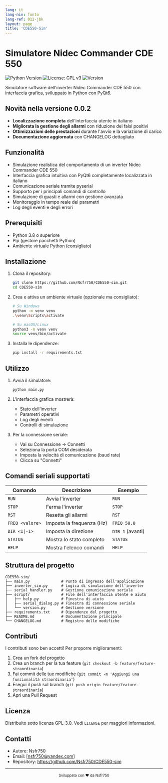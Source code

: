 ```yaml
---
lang: it
lang-niv: fonto
lang-ref: 012-jbk
layout: page
title: 'CDE550-Sim'
---
```


# Simulatore Nidec Commander CDE 550

[![Python Version](https://img.shields.io/badge/python-3.8+-blue.svg)](https://www.python.org/downloads/)
[![License: GPL v3](https://img.shields.io/badge/License-GPLv3-blue.svg)](https://www.gnu.org/licenses/gpl-3.0)
[![Version](https://img.shields.io/badge/version-0.0.2-green.svg)](CHANGELOG.md)

Simulatore software dell'inverter Nidec Commander CDE 550 con interfaccia grafica, sviluppato in Python con PyQt6.

## Novità nella versione 0.0.2

- **Localizzazione completa** dell'interfaccia utente in italiano
- **Migliorata la gestione degli allarmi** con riduzione dei falsi positivi
- **Ottimizzazioni delle prestazioni** durante l'avvio e la variazione di carico
- **Documentazione aggiornata** con CHANGELOG dettagliato

## Funzionalità

- Simulazione realistica del comportamento di un inverter Nidec Commander CDE 550
- Interfaccia grafica intuitiva con PyQt6 completamente localizzata in italiano
- Comunicazione seriale tramite pyserial
- Supporto per i principali comandi di controllo
- Simulazione di guasti e allarmi con gestione avanzata
- Monitoraggio in tempo reale dei parametri
- Log degli eventi e degli errori

## Prerequisiti

- Python 3.8 o superiore
- Pip (gestore pacchetti Python)
- Ambiente virtuale Python (consigliato)

## Installazione

1. Clona il repository:
   ```bash
   git clone https://github.com/Nsfr750/CDE550-sim.git
   cd CDE550-sim
   ```

2. Crea e attiva un ambiente virtuale (opzionale ma consigliato):
   ```bash
   # Su Windows
   python -m venv venv
   .\venv\Scripts\activate
   
   # Su macOS/Linux
   python3 -m venv venv
   source venv/bin/activate
   ```

3. Installa le dipendenze:
   ```bash
   pip install -r requirements.txt
   ```

## Utilizzo

1. Avvia il simulatore:
   ```bash
   python main.py
   ```

2. L'interfaccia grafica mostrerà:
   - Stato dell'inverter
   - Parametri operativi
   - Log degli eventi
   - Controlli di simulazione

3. Per la connessione seriale:
   - Vai su Connessione -> Connetti
   - Seleziona la porta COM desiderata
   - Imposta la velocità di comunicazione (baud rate)
   - Clicca su "Connetti"

## Comandi seriali supportati

| Comando | Descrizione | Esempio |
|---------|-------------|---------|
| `RUN` | Avvia l'inverter | `RUN` |
| `STOP` | Ferma l'inverter | `STOP` |
| `RST` | Resetta gli allarmi | `RST` |
| `FREQ <valore>` | Imposta la frequenza (Hz) | `FREQ 50.0` |
| `DIR <1\|-1>` | Imposta la direzione | `DIR 1` (avanti) |
| `STATUS` | Mostra lo stato completo | `STATUS` |
| `HELP` | Mostra l'elenco comandi | `HELP` |

## Struttura del progetto

```
CDE550-sim/
├── main.py              # Punto di ingresso dell'applicazione
├── inverter_sim.py      # Logica di simulazione dell'inverter
├── serial_handler.py    # Gestione comunicazione seriale
├── script/              # File dell'interfaccia utente e aiuto
│   ├── help.py          # Finestra di aiuto
│   ├── serial_dialog.py # Finestra di connessione seriale
│   └── version.py       # Gestione versione
├── requirements.txt     # Dipendenze del progetto
├── README.md            # Documentazione principale
└── CHANGELOG.md         # Registro delle modifiche
```

## Contributi

I contributi sono ben accetti! Per proporre miglioramenti:

1. Crea un fork del progetto
2. Crea un branch per la tua feature (`git checkout -b feature/feature-straordinaria`)
3. Fai commit delle tue modifiche (`git commit -m 'Aggiungi una funzionalità straordinaria'`)
4. Esegui il push sul branch (`git push origin feature/feature-straordinaria`)
5. Apri una Pull Request

## Licenza

Distribuito sotto licenza GPL-3.0. Vedi `LICENSE` per maggiori informazioni.

## Contatti

- Autore: Nsfr750
- Email: [nsfr750@yandex.com]
- Repository: https://github.com/Nsfr750/CDE550-sim

---

<div align="center">
  <sub>Sviluppato con ❤️ da Nsfr750</sub>
</div>
